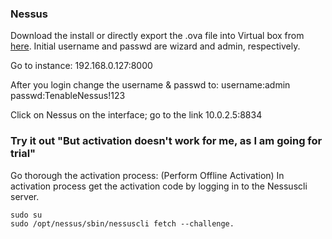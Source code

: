 ### Nessus
Download the install or directly export the .ova file into Virtual box from [here](https://www.tenable.com/downloads/tenable-appliance?loginAttempted=true#tenablecore-nessus). 
Initial username and passwd are wizard and admin, respectively.

Go to instance: 192.168.0.127:8000

After you login change the username & passwd to:
username:admin passwd:TenableNessus!123

Click on Nessus on the interface; go to the link 10.0.2.5:8834

 ### Try it out "But activation doesn't work for me, as I am going for trial"
Go thorough the activation process: (Perform Offline Activation)
  In activation process get the activation code by logging in to the Nessuscli server.
  ```
  sudo su
  sudo /opt/nessus/sbin/nessuscli fetch --challenge.
  ```
